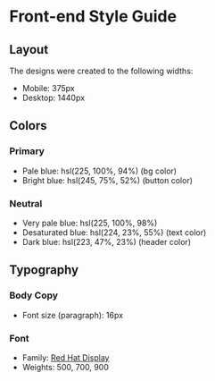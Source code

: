 # Front-end Style Guide

## Layout

The designs were created to the following widths:

- Mobile: 375px
- Desktop: 1440px

## Colors

### Primary

- Pale blue: hsl(225, 100%, 94%) (bg color)
- Bright blue: hsl(245, 75%, 52%) (button color)

### Neutral

- Very pale blue: hsl(225, 100%, 98%)
- Desaturated blue: hsl(224, 23%, 55%) (text color)
- Dark blue: hsl(223, 47%, 23%) (header color)

## Typography

### Body Copy

- Font size (paragraph): 16px

### Font

- Family: [Red Hat Display](https://fonts.google.com/specimen/Red+Hat+Display)
- Weights: 500, 700, 900
